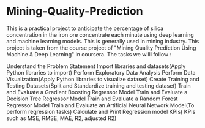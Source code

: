 # Mining-Quality-Prediction
This is a practical project to anticipate the percentage of silica concentration in the iron ore concentrate each minute using deep learning and machine learning models. This is generally used in mining industry. This project is taken from the course project of "Mining Quality Prediction Using Machine & Deep Learning" in coursera. The tasks we willl follow :

Understand the Problem Statement
Import libraries and datasets(Apply Python libraries to import)
Perform Exploratory Data Analysis
Perform Data Visualization(Apply Python libraries to visualize dataset)
Create Training and Testing Datasets(Split and Standardize training and testing dataset)
Train and Evaluate a Gradient Boosting Regressor Model
Train and Evaluate a Decision Tree Regressor Model
Train and Evaluate a Random Forest Regressor Model
Train and Evaluate an Artificial Neural Network Model(To perform regression tasks)
Calculate and Print Regression model KPIs( KPIs such as MSE, RMSE, MAE, R2, adjusted R2)
